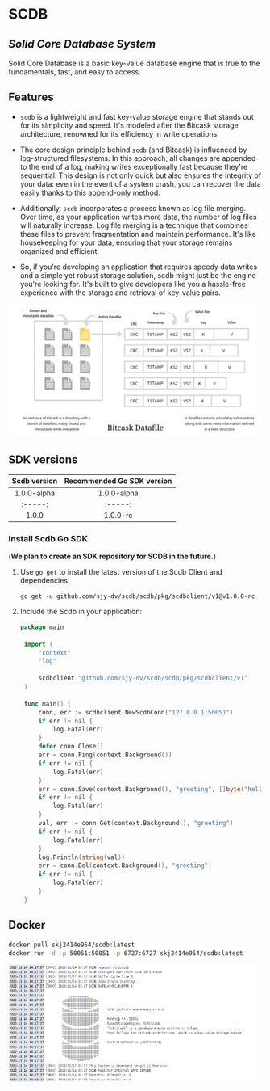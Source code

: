 # SCDB
## _Solid Core Database System_

Solid Core Database is a basic key-value database engine that is true to the fundamentals, fast, and easy to access.

## Features

- `scdb` is a lightweight and fast key-value storage engine that stands out for its simplicity and speed. It's modeled after the Bitcask storage architecture, renowned for its efficiency in write operations.

- The core design principle behind `scdb` (and Bitcask) is influenced by log-structured filesystems. In this approach, all changes are appended to the end of a log, making writes exceptionally fast because they're sequential. This design is not only quick but also ensures the integrity of your data: even in the event of a system crash, you can recover the data easily thanks to this append-only method.

- Additionally, `scdb` incorporates a process known as log file merging. Over time, as your application writes more data, the number of log files will naturally increase. Log file merging is a technique that combines these files to prevent fragmentation and maintain performance. It's like housekeeping for your data, ensuring that your storage remains organized and efficient.

- So, if you're developing an application that requires speedy data writes and a simple yet robust storage solution, scdb might just be the engine you're looking for. It's built to give developers like you a hassle-free experience with the storage and retrieval of key-value pairs.

![architecture](bitcask.png)

## SDK versions

|Scdb version| Recommended Go SDK version |
|:-----:|:-----:|
| 1.0.0-alpha | 1.0.0-alpha |
|:-----:|:-----:|
| 1.0.0 | 1.0.0-rc |
### Install Scdb Go SDK
(**We plan to create an SDK repository for SCDB in the future.**)
1. Use `go get` to install the latest version of the Scdb Client and dependencies:

   ```shell
   go get -u github.com/sjy-dv/scdb/scdb/pkg/scdbclient/v1@v1.0.0-rc
   ```

2. Include the Scdb in your application:

   ```go
   package main

    import (
	    "context"
	    "log"

	    scdbclient "github.com/sjy-dv/scdb/scdb/pkg/scdbclient/v1"
    )

    func main() {
	    conn, err := scdbclient.NewScdbConn("127.0.0.1:50051")
	    if err != nil {
		    log.Fatal(err)
	    }
	    defer conn.Close()
	    err = conn.Ping(context.Background())
	    if err != nil {
		    log.Fatal(err)
	    }
    	err = conn.Save(context.Background(), "greeting", []byte("helloworld"))
    	if err != nil {
	    	log.Fatal(err)
	    }
	    val, err := conn.Get(context.Background(), "greeting")
	    if err != nil {
		    log.Fatal(err)
	    }
	    log.Println(string(val))
	    err = conn.Del(context.Background(), "greeting")
	    if err != nil {
		    log.Fatal(err)
	    }
    }
   ```

## Docker

```sh
docker pull skj2414e954/scdb:latest
docker run -d -p 50051:50051 -p 6727:6727 skj2414e954/scdb:latest
```

![img](docker.png)